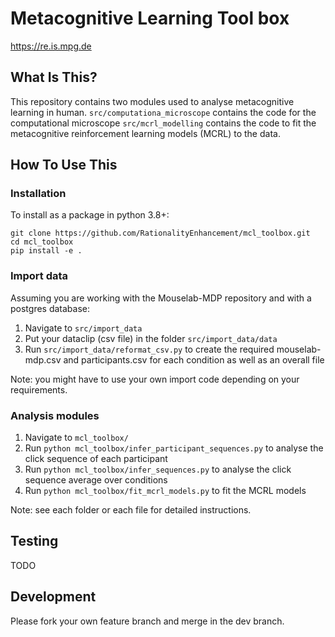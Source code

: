 Metacognitive Learning Tool box
==============================


https://re.is.mpg.de

What Is This?
-------------

This repository contains two modules used to analyse metacognitive learning in human.
`src/computationa_microscope` contains the code for the computational microscope
`src/mcrl_modelling` contains the code to fit the metacognitive reinforcement learning models (MCRL) to the data. 

How To Use This
---------------

### Installation
To install as a package in python 3.8+:
```
git clone https://github.com/RationalityEnhancement/mcl_toolbox.git
cd mcl_toolbox
pip install -e .
```

### Import data
Assuming you are working with the Mouselab-MDP repository and with a postgres database: 
1. Navigate to `src/import_data`
2. Put your dataclip (csv file) in the folder `src/import_data/data`
2. Run `src/import_data/reformat_csv.py` to create the required mouselab-mdp.csv and participants.csv
for each condition as well as an overall file
   
Note: you might have to use your own import code depending on your requirements. 

### Analysis modules
1. Navigate to `mcl_toolbox/`
2. Run `python mcl_toolbox/infer_participant_sequences.py` to analyse the click sequence of each participant
3. Run `python mcl_toolbox/infer_sequences.py` to analyse the click sequence average over conditions
4. Run `python mcl_toolbox/fit_mcrl_models.py` to fit the MCRL models

Note: see each folder or each file for detailed instructions. 

Testing
-------

TODO

Development
-----------

Please fork your own feature branch and merge in the dev branch. 

